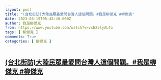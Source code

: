 ```yaml
---
layout: post
title: "(台北街訪)大陸民眾最愛問台灣人這個問題。#我是柳傑克 #柳傑克"
date: 2023-08-19T05:48:40.000Z
author: 我是柳傑克
from: https://www.youtube.com/watch?v=vcE25lyAL4o
tags: [ 柳傑克 ]
comments: True
categories: [ 柳傑克 ]
---
```

<!--1692424120000-->
[(台北街訪)大陸民眾最愛問台灣人這個問題。#我是柳傑克 #柳傑克](https://www.youtube.com/watch?v=vcE25lyAL4o)
------

<div>

</div>
